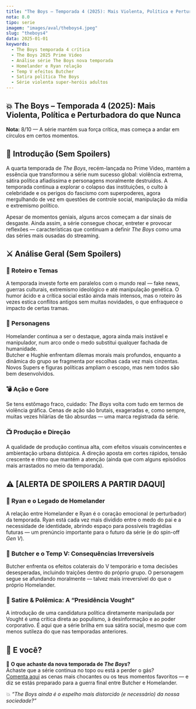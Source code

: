 ```yaml
---
title: "The Boys – Temporada 4 (2025): Mais Violenta, Política e Perturbadora do que Nunca"
nota: 8.0
tipo: serie
imagem: "images/aval/theboys4.jpeg"
slug: "theboys4"
data: 2025-01-01
keywords:
  - The Boys temporada 4 crítica
  - The Boys 2025 Prime Video
  - Análise série The Boys nova temporada
  - Homelander e Ryan relação
  - Temp V efeitos Butcher
  - Satira política The Boys
  - Série violenta super-heróis adultos
---
```


## 💥 The Boys – Temporada 4 (2025): Mais Violenta, Política e Perturbadora do que Nunca

**Nota:** 8/10 — A série mantém sua força crítica, mas começa a andar em círculos em certos momentos.

## 🧨 Introdução (Sem Spoilers)

A quarta temporada de *The Boys*, recém-lançada no Prime Video, mantém a essência que transformou a série num sucesso global: violência extrema, sátira política afiadíssima e personagens moralmente destruídos. A temporada continua a explorar o colapso das instituições, o culto à celebridade e os perigos do fascismo com superpoderes, agora mergulhando de vez em questões de controle social, manipulação da mídia e extremismo político.

Apesar de momentos geniais, alguns arcos começam a dar sinais de desgaste. Ainda assim, a série consegue chocar, entreter e provocar reflexões — características que continuam a definir *The Boys* como uma das séries mais ousadas do streaming.

## ⚔️ Análise Geral (Sem Spoilers)

### 🧠 Roteiro e Temas

A temporada investe forte em paralelos com o mundo real — fake news, guerras culturais, extremismo ideológico e até manipulação genética. O humor ácido e a crítica social estão ainda mais intensos, mas o roteiro às vezes estica conflitos antigos sem muitas novidades, o que enfraquece o impacto de certas tramas.

### 🧬 Personagens

Homelander continua a ser o destaque, agora ainda mais instável e manipulador, num arco onde o medo substitui qualquer fachada de humanidade.  
Butcher e Hughie enfrentam dilemas morais mais profundos, enquanto a dinâmica do grupo se fragmenta por escolhas cada vez mais cinzentas.  
Novos Supers e figuras políticas ampliam o escopo, mas nem todos são bem desenvolvidos.

### 💣 Ação e Gore

Se tens estômago fraco, cuidado: *The Boys* volta com tudo em termos de violência gráfica. Cenas de ação são brutais, exageradas e, como sempre, muitas vezes hilárias de tão absurdas — uma marca registrada da série.

### 📺 Produção e Direção

A qualidade de produção continua alta, com efeitos visuais convincentes e ambientação urbana distópica. A direção aposta em cortes rápidos, tensão crescente e ritmo que mantém a atenção (ainda que com alguns episódios mais arrastados no meio da temporada).

## ⚠️ [ALERTA DE SPOILERS A PARTIR DAQUI]

### 🧒 Ryan e o Legado de Homelander

A relação entre Homelander e Ryan é o coração emocional (e perturbador) da temporada. Ryan está cada vez mais dividido entre o medo do pai e a necessidade de identidade, abrindo espaço para possíveis tragédias futuras — um prenúncio importante para o futuro da série (e do spin-off *Gen V*).

### 🧪 Butcher e o Temp V: Consequências Irreversíveis

Butcher enfrenta os efeitos colaterais do V temporário e toma decisões desesperadas, incluindo traições dentro do próprio grupo. O personagem segue se afundando moralmente — talvez mais irreversível do que o próprio Homelander.

### 🐔 Satire & Polêmica: A “Presidência Vought”

A introdução de uma candidatura política diretamente manipulada por Vought é uma crítica direta ao populismo, à desinformação e ao poder corporativo. É aqui que a série brilha em sua sátira social, mesmo que com menos sutileza do que nas temporadas anteriores.

## 📢 E você?

🧨 **O que achaste da nova temporada de *The Boys*?**  
Achaste que a série continua no topo ou está a perder o gás?  
[Comenta aqui](../../contacto.html) as cenas mais chocantes ou os teus momentos favoritos — e diz se estás preparado para a guerra final entre Butcher e Homelander.

💥 *“The Boys ainda é o espelho mais distorcido (e necessário) da nossa sociedade?”*
